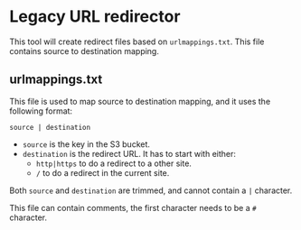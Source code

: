 Legacy URL redirector
=====================

This tool will create redirect files based on `urlmappings.txt`. This file
contains source to destination mapping.

urlmappings.txt
---------------

This file is used to map source to destination mapping, and it uses the
following format:

```
source | destination
```

- `source` is the key in the S3 bucket.
- `destination` is the redirect URL. It has to start with either:
  - `http|https` to do a redirect to a other site.
  - `/` to do a redirect in the current site.

Both `source` and `destination` are trimmed, and cannot contain a `|` character.

This file can contain comments, the first character needs to be a `#` character.
